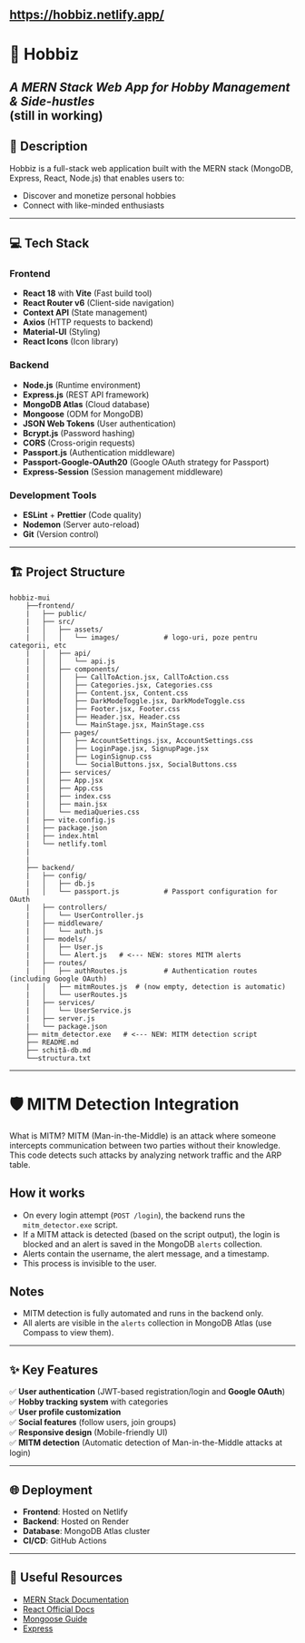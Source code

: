 https://hobbiz.netlify.app/
---

# 🚀 **Hobbiz**  
*A MERN Stack Web App for Hobby Management & Side-hustles*  
(still in working)
---

## 📖 **Description**  
Hobbiz is a full-stack web application built with the MERN stack (MongoDB, Express, React, Node.js) that enables users to:  
- Discover and monetize personal hobbies  
- Connect with like-minded enthusiasts  
---

## 💻 **Tech Stack**  
### **Frontend**  
- **React 18** with **Vite** (Fast build tool)  
- **React Router v6** (Client-side navigation)  
- **Context API** (State management)  
- **Axios** (HTTP requests to backend)  
- **Material-UI** (Styling)  
- **React Icons** (Icon library)  

### **Backend**  
- **Node.js** (Runtime environment)  
- **Express.js** (REST API framework)  
- **MongoDB Atlas** (Cloud database)  
- **Mongoose** (ODM for MongoDB)  
- **JSON Web Tokens** (User authentication)  
- **Bcrypt.js** (Password hashing)  
- **CORS** (Cross-origin requests)  
- **Passport.js** (Authentication middleware)
- **Passport-Google-OAuth20** (Google OAuth strategy for Passport)
- **Express-Session** (Session management middleware)

### **Development Tools**  
- **ESLint** + **Prettier** (Code quality)  
- **Nodemon** (Server auto-reload)  
- **Git** (Version control)  

---

## 🏗 **Project Structure**  
```
hobbiz-mui
    ├──frontend/
    |   ├── public/
    |   ├── src/
    |   │   ├── assets/
    |   │   │   └── images/           # logo-uri, poze pentru categorii, etc
    |   │   ├── api/
    |   │   │   └── api.js
    |   │   ├── components/
    |   │   │   ├── CallToAction.jsx, CallToAction.css
    |   │   │   ├── Categories.jsx, Categories.css
    |   │   │   ├── Content.jsx, Content.css
    |   │   │   ├── DarkModeToggle.jsx, DarkModeToggle.css
    |   │   │   ├── Footer.jsx, Footer.css
    |   │   │   ├── Header.jsx, Header.css
    |   │   │   └── MainStage.jsx, MainStage.css
    |   │   ├── pages/
    |   │   │   ├── AccountSettings.jsx, AccountSettings.css
    |   │   │   ├── LoginPage.jsx, SignupPage.jsx
    |   │   │   ├── LoginSignup.css
    |   │   │   └── SocialButtons.jsx, SocialButtons.css
    |   │   ├── services/
    |   │   ├── App.jsx
    |   │   ├── App.css
    |   │   ├── index.css
    |   │   ├── main.jsx
    |   │   └── mediaQueries.css
    |   ├── vite.config.js
    |   ├── package.json
    |   ├── index.html
    |   └── netlify.toml
    |
    |
    ├── backend/
    |   ├── config/
    |   │   ├── db.js
    |   │   └── passport.js           # Passport configuration for OAuth
    |   ├── controllers/
    |   │   └── UserController.js
    |   ├── middleware/
    |   │   └── auth.js
    |   ├── models/
    |   │   ├── User.js
    |   │   └── Alert.js   # <--- NEW: stores MITM alerts
    |   ├── routes/
    |   │   ├── authRoutes.js         # Authentication routes (including Google OAuth)
    |   │   ├── mitmRoutes.js  # (now empty, detection is automatic)
    |   │   └── userRoutes.js
    |   ├── services/
    |   │   └── UserService.js
    |   ├── server.js
    |   └── package.json
    ├── mitm_detector.exe   # <--- NEW: MITM detection script
    ├── README.md
    ├── schiță-db.md
    └──structura.txt
```

---

# 🛡️ MITM Detection Integration

What is MITM?
MITM (Man-in-the-Middle) is an attack where someone intercepts communication between two parties without their knowledge. This code detects such attacks by analyzing network traffic and the ARP table.

## How it works
- On every login attempt (`POST /login`), the backend runs the `mitm_detector.exe` script.
- If a MITM attack is detected (based on the script output), the login is blocked and an alert is saved in the MongoDB `alerts` collection.
- Alerts contain the username, the alert message, and a timestamp.
- This process is invisible to the user.


## Notes
- MITM detection is fully automated and runs in the backend only.
- All alerts are visible in the `alerts` collection in MongoDB Atlas (use Compass to view them).

---

## ✨ **Key Features**  
✅ **User authentication** (JWT-based registration/login and **Google OAuth**)  
✅ **Hobby tracking system** with categories  
✅ **User profile customization**  
✅ **Social features** (follow users, join groups)  
✅ **Responsive design** (Mobile-friendly UI)  
✅ **MITM detection** (Automatic detection of Man-in-the-Middle attacks at login)  

---

## 🌐 **Deployment**  
- **Frontend**: Hosted on Netlify 
- **Backend**: Hosted on Render
- **Database**: MongoDB Atlas cluster  
- **CI/CD**: GitHub Actions  


---

## 🔗 **Useful Resources**  
- [MERN Stack Documentation](https://www.mongodb.com/mern-stack)  
- [React Official Docs](https://react.dev/)  
- [Mongoose Guide](https://mongoosejs.com/docs/guide.html)  
- [Express](https://expressjs.com/)
